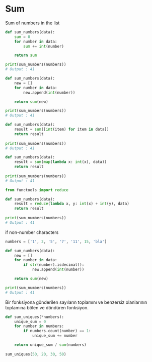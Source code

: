 # Sum

Sum of numbers in the list

```python
def sum_numbers(data):
    sum = 0
    for number in data:
        sum += int(number)

    return sum

print(sum_numbers(numbers)) 
# Output : 41
```

```python
def sum_numbers(data):
    new = []
    for number in data:
        new.append(int(number))

    return sum(new)

print(sum_numbers(numbers)) 
# Output : 41
```

```python
def sum_numbers(data):
    result = sum([int(item) for item in data])
    return result
  
print(sum_numbers(numbers)) 
# Output : 41
```

```python
def sum_numbers(data):
    result = sum(map(lambda x: int(x), data))
    return result
  
print(sum_numbers(numbers))
# Output : 41
```

```python
from functools import reduce

def sum_numbers(data):
    result = reduce(lambda x, y: int(x) + int(y), data)
    return result
  
print(sum_numbers(numbers))
# Output : 41
```

if non-number characters

```python
numbers = ['1', 2, '5', '7', '11', 15, 'bla']

def sum_numbers(data):
    new = []
    for number in data:
        if str(number).isdecimal():
            new.append(int(number))

    return sum(new)

print(sum_numbers(numbers)) 
# Output : 41
```

Bir fonksiyona gönderilen sayıların toplamını ve benzersiz olanlarının toplamına bölen ve döndüren fonksiyon.

```python
def sum_uniques(*numbers):
    unique_sum = 0
    for number in numbers:
        if numbers.count(number) == 1:
            unique_sum += number

    return unique_sum / sum(numbers)
        
sum_uniques(50, 20, 30, 50)
```
